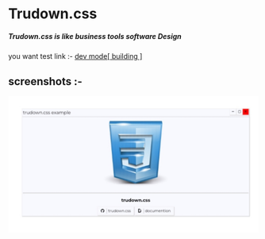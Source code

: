 # Trudown.css

##### Trudown.css is like business tools software Design
you want test link :- [dev mode[ building ]](http://htmlpreview.github.io/?https://github.com/Muhammed-radin/trudown.css/blob/master/tester.html)

## screenshots :-
 
 ![src/des.jpg](src/des.jpg)
